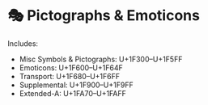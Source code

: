 # 🎭 Pictographs & Emoticons

Includes:
- Misc Symbols & Pictographs: U+1F300–U+1F5FF  
- Emoticons: U+1F600–U+1F64F  
- Transport: U+1F680–U+1F6FF  
- Supplemental: U+1F900–U+1F9FF  
- Extended-A: U+1FA70–U+1FAFF

<div class="symbol-block" data-start="0x1F300" data-end="0x1F5FF"></div>
<div class="symbol-block" data-start="0x1F600" data-end="0x1F64F"></div>
<div class="symbol-block" data-start="0x1F680" data-end="0x1F6FF"></div>
<div class="symbol-block" data-start="0x1F900" data-end="0x1F9FF"></div>
<div class="symbol-block" data-start="0x1FA70" data-end="0x1FAFF"></div>

<script>
document.querySelectorAll('.symbol-block').forEach(block => {
  const start = parseInt(block.dataset.start);
  const end = parseInt(block.dataset.end);
  for (let code = start; code <= end; code++) {
    const ch = String.fromCodePoint(code);
    if (!/\p{C}/u.test(ch)) {
      const span = document.createElement('span');
      span.textContent = ch;
      span.style.cssText = 'padding:6px; font-size:1.6em; cursor:pointer;';
      span.onclick = () => navigator.clipboard.writeText(ch);
      block.appendChild(span);
    }
  }
});
</script>